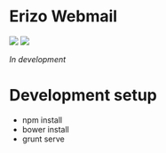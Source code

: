 Erizo Webmail
=================


<a href="https://travis-ci.org/erizo-fr/erizo-mail-client"><img src="https://travis-ci.org/erizo-fr/erizo-webmail.svg?branch=master"/></a>
<a href="https://codeclimate.com/github/erizo-fr/erizo-mail-client"><img src="https://codeclimate.com/github/erizo-fr/erizo-webmail/badges/gpa.svg" /></a>


*In development*

# Development setup
* npm install
* bower install
* grunt serve
